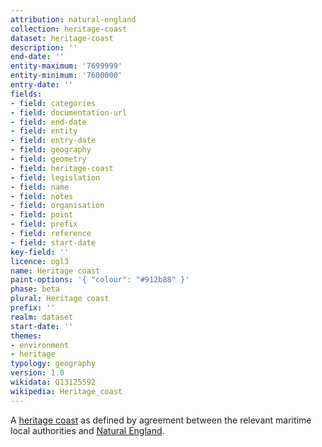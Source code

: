 ```yaml
---
attribution: natural-england
collection: heritage-coast
dataset: heritage-coast
description: ''
end-date: ''
entity-maximum: '7699999'
entity-minimum: '7600000'
entry-date: ''
fields:
- field: categories
- field: documentation-url
- field: end-date
- field: entity
- field: entry-date
- field: geography
- field: geometry
- field: heritage-coast
- field: legislation
- field: name
- field: notes
- field: organisation
- field: point
- field: prefix
- field: reference
- field: start-date
key-field: ''
licence: ogl3
name: Heritage coast
paint-options: '{ "colour": "#912b88" }'
phase: beta
plural: Heritage coast
prefix: ''
realm: dataset
start-date: ''
themes:
- environment
- heritage
typology: geography
version: 1.0
wikidata: Q13125592
wikipedia: Heritage_coast
---
```


A [heritage coast](https://www.gov.uk/government/publications/heritage-coasts-protecting-undeveloped-coast/heritage-coasts-definition-purpose-and-natural-englands-role) as defined by agreement between the relevant maritime local authorities and [Natural England](https://www.gov.uk/government/organisations/natural-england).
